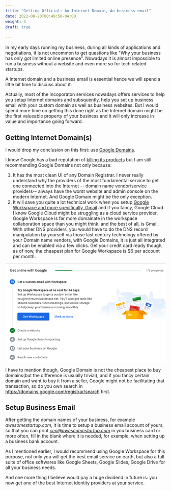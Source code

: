 ```yaml
---
title: "Getting Official: An Internet Domain, An business email"
date: 2022-08-20T00:49:50-04:00
weight: 4
draft: true

---
```


In my early days running my business, during all kinds of applications and negotiations, it is not uncommon to get questions like "Why your business has only got limited online presence". Nowadays it is almost impossible to run a business without a website and even more so for tech related startups. 

A Internet domain and a business email is essential hence we will spend a little bit time to discuss about it.

<!--more-->

Actually, most of the incoporaton services nowadays offers services to help you setup Internet domains and subsquently, help you set up business email with your custom domain as well as business websites. But I would spend more time on getting this done right as the Internet domain might be the first valueable property of your business and it will only increase in value and importance going forward.

## Getting Internet Domain(s)

I would drop my conclusion on this first: use [Google Domains](https://domains.google.com/).

I know Google has a bad reputation of [killing its products](https://killedbygoogle.com/) but I am still recommending Google Domains not only because:

1. It has the most clean UI of any Domain Registrar. I never really understand why the providers of the most fundamental service to get one connected into the Internet -- domain name vendor/service providers-- always have the worst website and admin console on the modern Internet. And Google Domain might be the only exception.
2. It will save you quite a lot technical work when you setup [Google Workspace and more specifically, Gmail](https://workspace.google.com/) and if you fancy, Google Cloud. I know Google Cloud might be struggling as a cloud service provider, Google Workspace is far more domainate in the workspace collaboration space than you might think. and the best of all, is Gmail. With other DNS providers, you would have to do the DNS record manipulation by yourself via those last century technology offered by your Domain name vendors, with Google Domains, it is just all integrated and can be enabled via a few clicks. Get your credit card ready though, as of now, the cheapest plan for Google Workspace is $6 per account per month.

![Configure Google Workspace in Google Domains](/images/googl-domain-google-workspace.png)

I have to mention though, Google Domain is not the cheapest place to buy domains(but the difference is usually trivial), and if you fancy certain domain and want to buy it from a seller, Google might not be facilitating that transaction, so do you own search in https://domains.google.com/registrar/search first.

## Setup Business Email

After getting the domain names of your business, for example *awesomestartup.com*, it is time to setup a business email account of yours, so that you can print *ceo@aweseomestartup.com* in you business card or more often, fill in the blank where it is needed, for example, when setting up a business bank account.

As I mentioned earlier, I would recommend using Google Workspace for this purpose, not only you will get the best email service on earth, but also a full suite of office softwares like Google Sheets, Google Slides, Google Drive for all your business needs. 

And one more thing I believe would pay a huge dividend in future is: you now get one of the best Internet identity providers at your service. 

